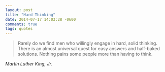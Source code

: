 ```yaml
---
layout: post
title: "Hard Thinking"
date: 2014-07-17 14:03:28 -0600
comments: true
tags: quotes
---
```



<blockquote class="big">Rarely do we find men who willingly engage in hard, solid thinking. There is an almost universal quest for easy answers and half-baked solutions. Nothing pains some people more than having to think.</blockquote>

<cite class="big">Martin Luther King, Jr.</cite>
